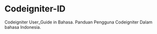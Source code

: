 # Codeigniter-ID
Codeigniter User_Guide in Bahasa. Panduan Pengguna Codeigniter Dalam bahasa Indonesia.
